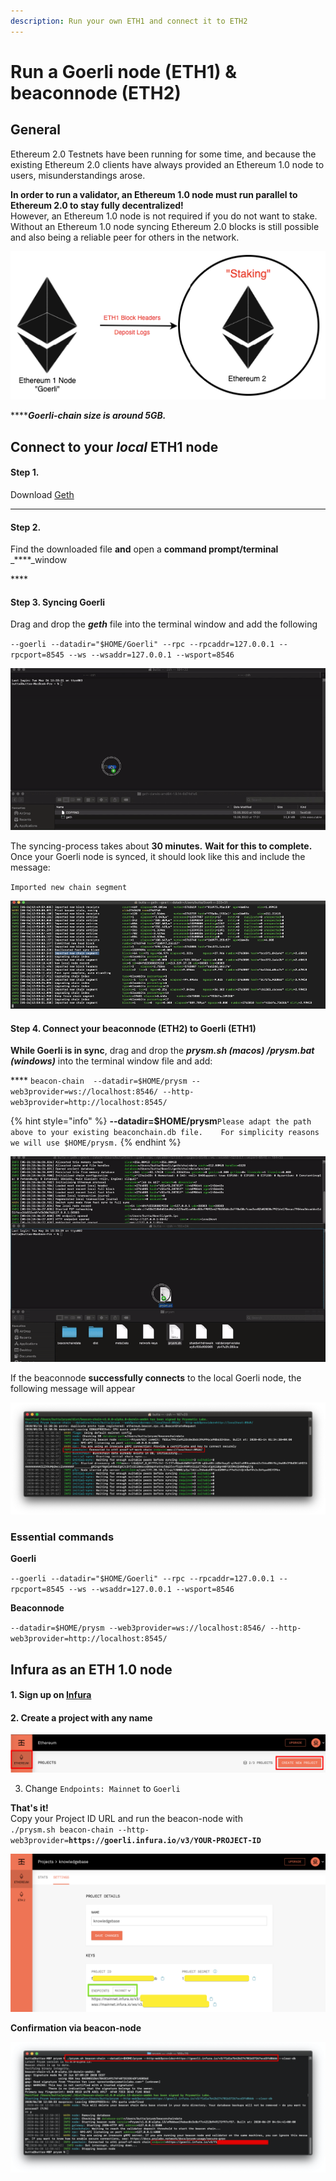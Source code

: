 ```yaml
---
description: Run your own ETH1 and connect it to ETH2
---
```


# Run a Goerli node \(ETH1\) & beaconnode \(ETH2\)

## General

Ethereum 2.0 Testnets have been running for some time, and because the existing Ethereum 2.0 clients have always provided an Ethereum 1.0  node to users, misunderstandings arose.  
  
**In order to run a validator, an Ethereum 1.0 node must run parallel to Ethereum 2.0 to stay fully decentralized!**   
However, an Ethereum 1.0 node is not required if you do not want to stake. Without an Ethereum 1.0 node  syncing Ethereum 2.0 blocks is still possible and also being a reliable peer for others in the network.  


![](.gitbook/assets/image%20%2841%29.png)

  
****_**Goerli-chain size is around 5GB.**_

## **Connect to your** _local_  **ETH1 node**

#### Step 1.

Download [Geth](https://geth.ethereum.org/downloads/)  
****

#### **Step 2.** 

Find the downloaded file **and** open a **command prompt/terminal** _****_window

\*\*\*\*

#### **Step 3. Syncing Goerli**

  
Drag and drop the _**geth**_ file into the terminal window and add the following   
  
 `--goerli --datadir="$HOME/Goerli" --rpc --rpcaddr=127.0.0.1 --rpcport=8545 --ws --wsaddr=127.0.0.1 --wsport=8546`

![](.gitbook/assets/goerlisyncs1.gif)

  
The syncing-process takes about **30 minutes.** **Wait for this to complete.**  
Once your Goerli node is synced, it should look like this and include the message:  
  
`Imported new chain segment`

![](.gitbook/assets/image%20%2840%29.png)



#### **Step 4. Connect your beaconnode \(ETH2\) to Goerli \(ETH1\)**

**While Goerli is in sync**, drag and drop the _**prysm.sh \(macos\) /prysm.bat \(windows\)**_ into the terminal window file and add:   
  
**** `beacon-chain  --datadir=$HOME/prysm --web3provider=ws://localhost:8546/ --http-web3provider=http://localhost:8545/`

{% hint style="info" %}
**--datadir=$HOME/prysm**`Please adapt the path above to your existing beaconchain.db file.   
For simplicity reasons we will use $HOME/prysm.`
{% endhint %}

![](.gitbook/assets/beaconoerli1.gif)



If the beaconnode **successfully connects** to the local Goerli node, the following message will appear 

![](.gitbook/assets/connected.png)

### Essential commands

**Goerli**

`--goerli --datadir="$HOME/Goerli" --rpc --rpcaddr=127.0.0.1 --rpcport=8545 --ws --wsaddr=127.0.0.1 --wsport=8546`

**Beaconnode**

`--datadir=$HOME/prysm --web3provider=ws://localhost:8546/ --http-web3provider=http://localhost:8545/`

## Infura as an ETH 1.0 node

#### 

#### 1. Sign up on [Infura](https://infura.io/)

#### 2. Create a project with any name

![](.gitbook/assets/image%20%28100%29.png)

3. Change `Endpoints: Mainnet` to `Goerli`

**That's it!**   
Copy your Project ID URL and run the beacon-node with   
`./prysm.sh beacon-chain --http-web3provider=`**`https://goerli.infura.io/v3/YOUR-PROJECT-ID`**

![](.gitbook/assets/image%20%2896%29.png)

  
**Confirmation via beacon-node**

![](.gitbook/assets/image%20%2899%29.png)





